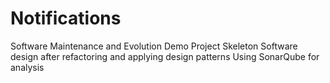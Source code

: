 # Notifications
Software Maintenance and Evolution Demo Project 
Skeleton Software design after refactoring and applying design patterns 
Using SonarQube for analysis 
